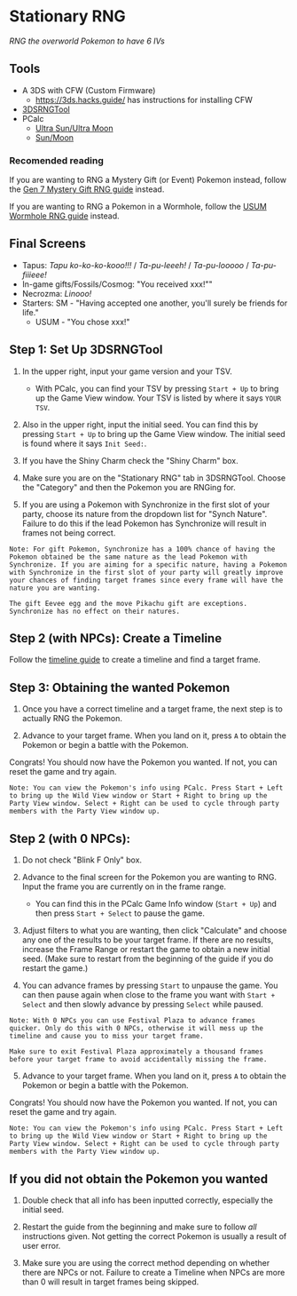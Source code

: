 # Stationary RNG

_RNG the overworld Pokemon to have 6 IVs_

## Tools

- A 3DS with CFW (Custom Firmware)
   - https://3ds.hacks.guide/ has instructions for installing CFW
- [3DSRNGTool](https://github.com/wwwwwwzx/3DSRNGTool/releases)
- PCalc
  - [Ultra Sun/Ultra Moon](https://pokemonrng.com/downloads/pcalc/pcalc-usum.zip)
  - [Sun/Moon](https://pokemonrng.com/downloads/pcalc/pcalc-sm.zip)


### Recomended reading

If you are wanting to RNG a Mystery Gift (or Event) Pokemon instead, follow the [Gen 7 Mystery Gift RNG guide](<https://pokemonrng.com/guides/usum/en/Mystery%20Gift%20(Event)%20RNG.md>) instead.

If you are wanting to RNG a Pokemon in a Wormhole, follow the [USUM Wormhole RNG guide](https://pokemonrng.com/guides/usum/en/Stationary%20Wormhole%20RNG.md) instead.

## Final Screens

- Tapus: _Tapu ko-ko-ko-kooo!!!_ / _Ta-pu-leeeh!_ / _Ta-pu-looooo_ / _Ta-pu-fiiieee!_
- In-game gifts/Fossils/Cosmog: "You received xxx!""
- Necrozma: _Linooo!_
- Starters: SM - "Having accepted one another, you'll surely be friends for life."
  - USUM - "You chose xxx!"

## Step 1: Set Up 3DSRNGTool

1. In the upper right, input your game version and your TSV.

   - With PCalc, you can find your TSV by pressing `Start + Up` to bring up the Game View window. Your TSV is listed by where it says `YOUR TSV`.

2. Also in the upper right, input the initial seed. You can find this by pressing `Start + Up` to bring up the Game View window. The initial seed is found where it says `Init Seed:`.

3. If you have the Shiny Charm check the "Shiny Charm" box.

4. Make sure you are on the "Stationary RNG" tab in 3DSRNGTool. Choose the "Category" and then the Pokemon you are RNGing for.

5. If you are using a Pokemon with Synchronize in the first slot of your party, choose its nature from the dropdown list for "Synch Nature". Failure to do this if the lead Pokemon has Synchronize will result in frames not being correct.

```
Note: For gift Pokemon, Synchronize has a 100% chance of having the Pokemon obtained be the same nature as the lead Pokemon with Synchronize. If you are aiming for a specific nature, having a Pokemon with Synchronize in the first slot of your party will greatly improve your chances of finding target frames since every frame will have the nature you are wanting.

The gift Eevee egg and the move Pikachu gift are exceptions. Synchronize has no effect on their natures.
```

## Step 2 (with NPCs): Create a Timeline

Follow the [timeline guide](https://pokemonrng.com/guides/usum/en/Timeline%20Guide.md) to create a timeline and find a target frame.

## Step 3: Obtaining the wanted Pokemon

1. Once you have a correct timeline and a target frame, the next step is to actually RNG the Pokemon.

2) Advance to your target frame. When you land on it, press `A` to obtain the Pokemon or begin a battle with the Pokemon.

Congrats! You should now have the Pokemon you wanted. If not, you can reset the game and try again.

```
Note: You can view the Pokemon's info using PCalc. Press Start + Left to bring up the Wild View window or Start + Right to bring up the Party View window. Select + Right can be used to cycle through party members with the Party View window up.
```

## Step 2 (with 0 NPCs):

1. Do not check "Blink F Only" box.

2. Advance to the final screen for the Pokemon you are wanting to RNG. Input the frame you are currently on in the frame range.

   - You can find this in the PCalc Game Info window (`Start + Up`) and then press `Start + Select` to pause the game.

3. Adjust filters to what you are wanting, then click "Calculate" and choose any one of the results to be your target frame. If there are no results, increase the Frame Range or restart the game to obtain a new initial seed. (Make sure to restart from the beginning of the guide if you do restart the game.)

4. You can advance frames by pressing `Start` to unpause the game. You can then pause again when close to the frame you want with `Start + Select` and then slowly advance by pressing `Select` while paused.

```
Note: With 0 NPCs you can use Festival Plaza to advance frames quicker. Only do this with 0 NPCs, otherwise it will mess up the timeline and cause you to miss your target frame.

Make sure to exit Festival Plaza approximately a thousand frames before your target frame to avoid accidentally missing the frame.
```

5. Advance to your target frame. When you land on it, press `A` to obtain the Pokemon or begin a battle with the Pokemon.

Congrats! You should now have the Pokemon you wanted. If not, you can reset the game and try again.

```
Note: You can view the Pokemon's info using PCalc. Press Start + Left to bring up the Wild View window or Start + Right to bring up the Party View window. Select + Right can be used to cycle through party members with the Party View window up.
```

## If you did not obtain the Pokemon you wanted

1. Double check that all info has been inputted correctly, especially the initial seed.

2. Restart the guide from the beginning and make sure to follow _all_ instructions given. Not getting the correct Pokemon is usually a result of user error.

3. Make sure you are using the correct method depending on whether there are NPCs or not. Failure to create a Timeline when NPCs are more than 0 will result in target frames being skipped.
